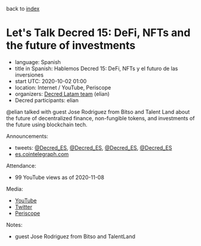 back to [index](index.md)

# Let's Talk Decred 15: DeFi, NFTs and the future of investments

- language: Spanish
- title in Spanish: Hablemos Decred 15: DeFi, NFTs y el futuro de las inversiones
- start UTC: 2020-10-02 01:00
- location: Internet / YouTube, Periscope
- organizers: [Decred Latam team](https://twitter.com/Decred_ES) (elian)
- Decred participants: elian

\@elian talked with guest Jose Rodriguez from Bitso and Talent Land about the future of decentralized finance, non-fungible tokens, and investments of the future using blockchain tech.

Announcements:

- tweets: [@Decred_ES](https://twitter.com/Decred_ES/status/1310685771884625920), [@Decred_ES](https://twitter.com/Decred_ES/status/1311018033247387650), [@Decred_ES](https://twitter.com/Decred_ES/status/1311093490600861698), [@Decred_ES](https://twitter.com/Decred_ES/status/1311637260262146051)
- [es.cointelegraph.com](https://es.cointelegraph.com/news/there-will-be-a-new-edition-of-lets-talk-decred-about-defi-nfts-and-the-future-of-investments)

Attendance:

- 99 YouTube views as of 2020-11-08

Media:

- [YouTube](https://www.youtube.com/watch?v=wkT01O_mRZk)
- [Twitter](https://twitter.com/Decred_ES/status/1311834124391309312)
- [Periscope](https://www.pscp.tv/w/ckUiWjF6WUViTEFxcXlsS2V8MUJkR1lubkJtTXZKWGeOn_07UvoF-mWBWqZl3o-ONM4FH3R4SxExBdjawly5)

Notes:

- guest Jose Rodriguez from Bitso and TalentLand

